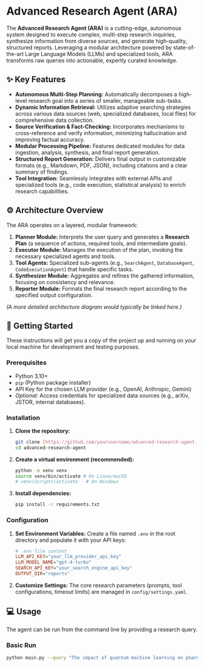 # Advanced Research Agent (ARA)

The **Advanced Research Agent (ARA)** is a cutting-edge, autonomous system designed to execute complex, multi-step research inquiries, synthesize information from diverse sources, and generate high-quality, structured reports. Leveraging a modular architecture powered by state-of-the-art Large Language Models (LLMs) and specialized tools, ARA transforms raw queries into actionable, expertly curated knowledge.

## ✨ Key Features

* **Autonomous Multi-Step Planning:** Automatically decomposes a high-level research goal into a series of smaller, manageable sub-tasks.
* **Dynamic Information Retrieval:** Utilizes adaptive searching strategies across various data sources (web, specialized databases, local files) for comprehensive data collection.
* **Source Verification & Fact-Checking:** Incorporates mechanisms to cross-reference and verify information, minimizing hallucination and improving factual accuracy.
* **Modular Processing Pipeline:** Features dedicated modules for data ingestion, analysis, synthesis, and final report generation.
* **Structured Report Generation:** Delivers final output in customizable formats (e.g., Markdown, PDF, JSON), including citations and a clear summary of findings.
* **Tool Integration:** Seamlessly integrates with external APIs and specialized tools (e.g., code execution, statistical analysis) to enrich research capabilities.

## ⚙️ Architecture Overview

The ARA operates on a layered, modular framework:

1.  **Planner Module:** Interprets the user query and generates a **Research Plan** (a sequence of actions, required tools, and intermediate goals).
2.  **Executor Module:** Manages the execution of the plan, invoking the necessary specialized agents and tools.
3.  **Tool Agents:** Specialized sub-agents (e.g., `SearchAgent`, `DatabaseAgent`, `CodeExecutionAgent`) that handle specific tasks.
4.  **Synthesizer Module:** Aggregates and refines the gathered information, focusing on consistency and relevance.
5.  **Reporter Module:** Formats the final research report according to the specified output configuration.

*(A more detailed architecture diagram would typically be linked here.)*

## 🚀 Getting Started

These instructions will get you a copy of the project up and running on your local machine for development and testing purposes.

### Prerequisites

* Python 3.10+
* `pip` (Python package installer)
* API Key for the chosen LLM provider (e.g., OpenAI, Anthropic, Gemini)
* *Optional:* Access credentials for specialized data sources (e.g., arXiv, JSTOR, internal databases).

### Installation

1.  **Clone the repository:**
    ```bash
    git clone [https://github.com/yourusername/advanced-research-agent.git](https://github.com/yourusername/advanced-research-agent.git)
    cd advanced-research-agent
    ```

2.  **Create a virtual environment (recommended):**
    ```bash
    python -m venv venv
    source venv/bin/activate # On Linux/macOS
    # venv\Scripts\activate   # On Windows
    ```

3.  **Install dependencies:**
    ```bash
    pip install -r requirements.txt
    ```

### Configuration

1.  **Set Environment Variables:**
    Create a file named `.env` in the root directory and populate it with your API keys:

    ```ini
    # .env file content
    LLM_API_KEY="your_llm_provider_api_key"
    LLM_MODEL_NAME="gpt-4-turbo"
    SEARCH_API_KEY="your_search_engine_api_key"
    OUTPUT_DIR="reports"
    ```

2.  **Customize Settings:**
    The core research parameters (prompts, tool configurations, timeout limits) are managed in `config/settings.yaml`.

## 💻 Usage

The agent can be run from the command line by providing a research query.

### Basic Run

```bash
python main.py --query "The impact of quantum machine learning on pharmaceutical drug discovery, focusing on algorithms developed post-2022."
